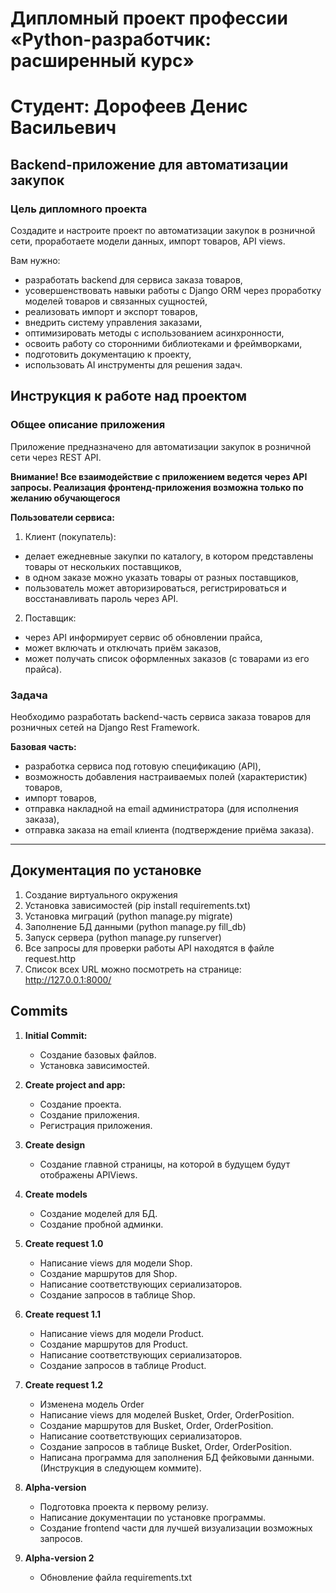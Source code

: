 # Дипломный проект профессии «Python-разработчик: расширенный курс»
# Студент: Дорофеев Денис Васильевич

## Backend-приложение для автоматизации закупок

### Цель дипломного проекта

Создадите и настроите проект по автоматизации закупок в розничной сети, проработаете модели данных, импорт товаров, API views.

Вам нужно:

* разработать backend для сервиса заказа товаров,
* усовершенствовать навыки работы с Django ORM через проработку моделей товаров и связанных сущностей,
* реализовать импорт и экспорт товаров,
* внедрить систему управления заказами,
* оптимизировать методы с использованием асинхронности,
* освоить работу со сторонними библиотеками и фреймворками,
* подготовить документацию к проекту,
* использовать AI инструменты для решения задач.

## Инструкция к работе над проектом

### Общее описание приложения

Приложение предназначено для автоматизации закупок в розничной сети через REST API.

**Внимание! Все взаимодействие с приложением ведется через API запросы. 
Реализация фронтенд-приложения возможна только по желанию обучающегося**

**Пользователи сервиса:**

1. Клиент (покупатель):

- делает ежедневные закупки по каталогу, в котором представлены товары от нескольких поставщиков,
- в одном заказе можно указать товары от разных поставщиков,
- пользователь может авторизироваться, регистрироваться и восстанавливать пароль через API.
    
2. Поставщик:

- через API информирует сервис об обновлении прайса,
- может включать и отключать приём заказов,
- может получать список оформленных заказов (с товарами из его прайса).

### Задача

Необходимо разработать backend-часть сервиса заказа товаров для розничных сетей на Django Rest Framework.

**Базовая часть:**
* разработка сервиса под готовую спецификацию (API),
* возможность добавления настраиваемых полей (характеристик) товаров,
* импорт товаров,
* отправка накладной на email администратора (для исполнения заказа),
* отправка заказа на email клиента (подтверждение приёма заказа).
  
-----

## Документация по установке
1) Создание виртуального окружения
2) Установка зависимостей (pip install requirements.txt)
3) Установка миграций (python manage.py migrate)
4) Заполнение БД данными (python manage.py fill_db)
5) Запуск сервера (python manage.py runserver)
6) Все запросы для проверки работы API находятся в файле request.http
7) Список всех URL можно посмотреть на странице: http://127.0.0.1:8000/

## Commits
1) **Initial Commit:**
   * Создание базовых файлов.
   * Установка зависимостей.
  
2) **Create project and app:**
   * Создание проекта.
   * Создание приложения.
   * Регистрация приложения.

3) **Create design**
    * Создание главной страницы, на которой в будущем будут отображены APIViews.
  
4) **Create models**
   * Создание моделей для БД.
   * Создание пробной админки.

5) **Create request 1.0**
   * Написание views для модели Shop.
   * Создание маршрутов для Shop.
   * Написание соответствующих сериализаторов.
   * Создание запросов в таблице Shop.

6) **Create request 1.1**
   * Написание views для модели Product.
   * Создание маршрутов для Product.
   * Написание соответствующих сериализаторов.
   * Создание запросов в таблице Product.

7) **Create request 1.2**
   * Изменена модель Order
   * Написание views для моделей Busket, Order, OrderPosition.
   * Создание маршрутов для Busket, Order, OrderPosition.
   * Написание соответствующих сериализаторов.
   * Создание запросов в таблице Busket, Order, OrderPosition.
   * Написана программа для заполнения БД фейковыми данными. (Инструкция в следующем коммите).
  
8) **Alpha-version**
   * Подготовка проекта к первому релизу.
   * Написание документации по установке программы.
   * Создание frontend части для лучшей визуализации возможных запросов.

9) **Alpha-version 2**
   * Обновление файла requirements.txt